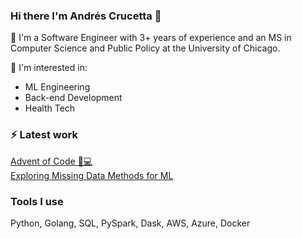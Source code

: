 ### Hi there I'm Andrés Crucetta 👋

🌱 I'm a Software Engineer with 3+ years of experience and an MS in Computer Science and Public Policy at the University of Chicago. 

💬 I'm interested in:
  -  ML Engineering
  -  Back-end Development 
  -  Health Tech

<h3>⚡ Latest work</h3>
  <a href = "https://github.com/acrucetta/advent_of_code">Advent of Code 🎄💻</a>
   <br>
  <a href = "https://github.com/acrucetta/missing_data_project">Exploring Missing Data Methods for ML</a>
<h3>Tools I use </h3>
  Python, Golang, SQL, PySpark, Dask, AWS, Azure, Docker
<!--
**acrucetta/acrucetta** is a ✨ _special_ ✨ repository because its `README.md` (this file) appears on your GitHub profile.

Here are some ideas to get you started:

- 🔭 I’m currently working on ...
- 🌱 I’m currently learning ...
- 👯 I’m looking to collaborate on ...
- 🤔 I’m looking for help with ...
- 💬 Ask me about ...
- 📫 How to reach me: ...
- 😄 Pronouns: ...
- ⚡ Fun fact: ...
-->
